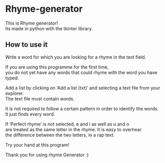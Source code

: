 # Rhyme-generator
This is Rhyme generator!<br>
Its made in python with the tkinter library.

## How to use it
Write a word for which you are looking for a rhyme in the text field.

If you are using this programme for the first time, <br>
you do not yet have any words that could rhyme with the word you have typed. 

Add a list by clicking on ‘Add a list (txt)’ and selecting a text file from your explorer. <br>
The text file must contain words.

It is not required to follow a certain pattern in order to identify the words. <br>
It just finds every word.

If ‘Perfect rhyme’ is not selected, e and i as well as u and o <br>
are treated as the same letter in the rhyme. It is easy to overhear <br>
the difference between the two letters, in a rap text.

Try your hand at this program!

Thank you for using rhyme Generator :)
